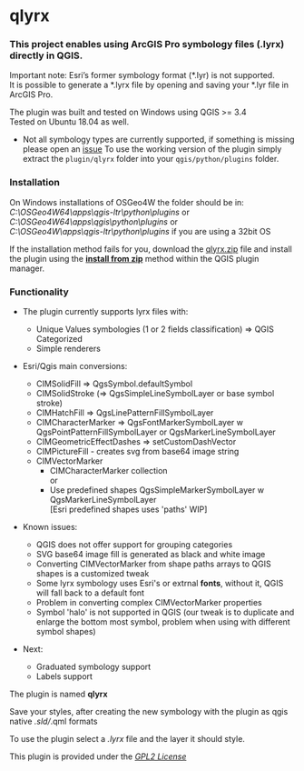 # qlyrx

### This project enables using ArcGIS Pro symbology files (.lyrx) directly in QGIS.

Important note: Esri’s former symbology format (*.lyr) is not supported.  
It is possible to generate a *.lyrx file by opening and saving your *.lyr file in ArcGIS Pro.

The plugin was built and tested on Windows using QGIS >= 3.4  
Tested on Ubuntu 18.04 as well.  

* Not all symbology types are currently supported, if something is missing please open an [issue](https://github.com/arc2qgis/lyrxtoqml/issues)
To use the working version of the plugin simply extract the `plugin/qlyrx` folder into your `qgis/python/plugins` folder.

### Installation
On Windows installations of OSGeo4W the folder should be in:  
*C:\OSGeo4W64\apps\qgis-ltr\python\plugins* or  
*C:\OSGeo4W64\apps\qgis\python\plugins* or  
*C:\OSGeo4W\apps\qgis-ltr\python\plugins* if you are using a 32bit OS   
  

If  the installation method fails for you, download the [qlyrx.zip](./plugin/qlyrx/qlyrx.zip) file and install the plugin using the [**install from zip**](https://docs.qgis.org/testing/en/docs/user_manual/plugins/plugins.html#the-install-from-zip-tab) method within the QGIS plugin manager.  

### Functionality
- The plugin currently supports lyrx files with:  
   - Unique Values symbologies (1 or 2 fields classification) => QGIS Categorized 
   - Simple renderers  

- Esri/Qgis main conversions:  
    - CIMSolidFill  => QgsSymbol.defaultSymbol
    - CIMSolidStroke (=> QgsSimpleLineSymbolLayer or base symbol stroke)  
    - CIMHatchFill => QgsLinePatternFillSymbolLayer  
    - CIMCharacterMarker => QgsFontMarkerSymbolLayer w QgsPointPatternFillSymbolLayer or QgsMarkerLineSymbolLayer  
    - CIMGeometricEffectDashes => setCustomDashVector  
    - CIMPictureFill - creates svg from base64 image string  
    - CIMVectorMarker  
      - CIMCharacterMarker collection  
					or  
      - Use predefined shapes QgsSimpleMarkerSymbolLayer w QgsMarkerLineSymbolLayer  
				[Esri predefined shapes uses 'paths' WIP]  
- Known issues:  
   - QGIS does not offer support for grouping categories  
   - SVG base64 image fill is generated as black and white image  
   - Converting CIMVectorMarker from shape paths arrays to QGIS shapes is a customized tweak
   - Some lyrx symbology uses Esri's or extrnal **fonts**, without it, QGIS will fall back to a default font 
   - Problem in converting complex CIMVectorMarker properties
   - Symbol 'halo' is not supported in QGIS (our tweak is to duplicate and enlarge the bottom most symbol, problem when using with different symbol shapes)
- Next:  
   - Graduated symbology support  
   - Labels support  
  

    
The plugin is named **qlyrx**  

Save your styles, after creating the new symbology with the plugin as qgis native *.sld/*.qml formats

To use the plugin select a *.lyrx* file and the layer it should style.


This plugin is provided under the [*GPL2 License*](LICENSE)
